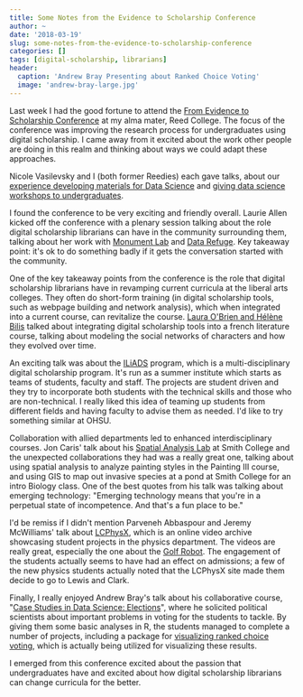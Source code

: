 ```yaml
---
title: Some Notes from the Evidence to Scholarship Conference
author: ~
date: '2018-03-19'
slug: some-notes-from-the-evidence-to-scholarship-conference
categories: []
tags: [digital-scholarship, librarians]
header:
  caption: 'Andrew Bray Presenting about Ranked Choice Voting'
  image: 'andrew-bray-large.jpg'
---
```


Last week I had the good fortune to attend the [From Evidence to Scholarship Conference](http://www.reed.edu/e2s/conference/index.html) at my alma mater, Reed College. The focus of the conference was improving the research process for undergraduates using digital scholarship. I came away from it excited about the work other people are doing in this realm and thinking about ways we could adapt these approaches.

Nicole Vasilevsky and I (both former Reedies) each gave talks, about our [experience developing materials for Data Science](http://laderast.github.io/data-sci-resources/) and [giving data science workshops to undergraduates](https://www.slideshare.net/NicoleVasilevsky/teaching-data-science-to-undergraduate-students).

I found the conference to be very exciting and friendly overall. Laurie Allen kicked off the conference with a plenary session talking about the role digital scholarship librarians can have in the community surrounding them, talking about her work with [Monument Lab](http://monumentlab.com) and [Data Refuge](https://www.datarefuge.org). Key takeaway point: it's ok to do something badly if it gets the conversation started with the community. 

One of the key takeaway points from the conference is the role that digital scholarship librarians have in revamping current curricula at the liberal arts colleges. They often do short-form training (in digital scholarship tools, such as webpage building and network analysis), which when integrated into a current course, can revitalize the course. [Laura O'Brien and Hélène Bilis](https://fromevidencetoscholarshipco2018.sched.com/event/DfDC/two-sessions-undergraduate-mvps-the-modernist-versions-project-digital-humanities-open-education-resources-connecting-text-and-data-a-collaborative-teaching-approach-to-a-literary-network-analysis-project-for-undergraduates) talked about integrating digital scholarship tools into a french literature course, talking about modeling the social networks of characters and how they evolved over time. 

An exciting talk was about the [ILiADS](http://iliads.org) program, which is a multi-disciplinary digital scholarship program. It's run as a summer institute which starts as teams of students, faculty and staff. The projects are student driven and they try to incorporate both students with the technical skills and those who are non-technical. I really liked this idea of teaming up students from different fields and having faculty to advise them as needed. I'd like to try something similar at OHSU.

Collaboration with allied departments led to enhanced interdisciplinary courses. Jon Caris' talk about his [Spatial Analysis Lab](http://www.science.smith.edu/sal/) at Smith College and the unexpected collaborations they had was a really great one, talking about using spatial analysis to analyze painting styles in the Painting III course, and using GIS to map out invasive species at a pond at Smith College for an intro Biology class. One of the best quotes from his talk was talking about emerging technology: "Emerging technology means that you're in a perpetual state of incompetence. And that's a fun place to be."

I'd be remiss if I didn't mention Parveneh Abbaspour and Jeremy McWilliams' talk about [LCPhysX](http://lcphysx.lclark.edu), which is an online video archive showcasing student projects in the physics department. The videos are really great, especially the one about the [Golf Robot](http://lcphysx.lclark.edu/project/golf-robot/). The engagement of the students actually seems to have had an effect on admissions; a few of the new physics students actually noted that the LCPhysX site made them decide to go to Lewis and Clark.

Finally, I really enjoyed Andrew Bray's talk about his collaborative course, "[Case Studies in Data Science: Elections](https://github.com/ds-elections)", where he solicited political scientists about important problems in voting for the students to tackle. By giving them some basic analyses in R, the students managed to complete a number of projects, including a package for [visualizing ranked choice voting](https://github.com/ds-elections/rcv), which is actually being utilized for visualizing these results. 

I emerged from this conference excited about the passion that undergraduates have and excited about how digital scholarship librarians can change curricula for the better. 
